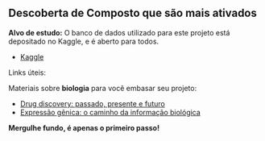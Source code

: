 ## Descoberta de Composto que são mais ativados

**Alvo de estudo:** O banco de dados utilizado para este projeto está depositado no Kaggle, e é aberto para todos.
- [Kaggle](https://www.kaggle.com/c/lish-moa)

Links úteis:

Materiais sobre **biologia** para você embasar seu projeto:

- [Drug discovery: passado, presente e futuro](https://docs.google.com/document/d/10EhrQBChlyYIcff3to7PrCQi5HcNk2r-zd2ZCKPtcz8/edit?usp=sharing)
- [Expressão gênica: o caminho da informação biológica](https://drive.google.com/file/d/1VNP08ffCiGD8cqaBkdHATWSX8Yxfm3dj/view?usp=sharing)



**Mergulhe fundo, é apenas o primeiro passo!**
